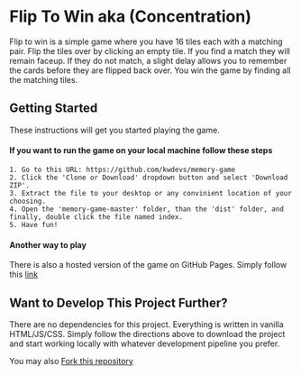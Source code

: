 # Flip To Win aka (Concentration)
Flip to win is a simple game where you have 16 tiles each with a matching pair. Flip the tiles over by clicking an empty tile. If you find a match they will remain faceup.  If they do not match, a slight delay allows you to remember the cards before they are flipped back over. You win the game by finding all the matching tiles.

## Getting Started
These instructions will get you started playing the game.

#### If you want to run the game on your local machine follow these steps

```
1. Go to this URL: https://github.com/kwdevs/memory-game
2. Click the 'Clone or Download' dropdown button and select 'Download ZIP'.
3. Extract the file to your desktop or any convinient location of your choosing.
4. Open the 'memory-game-master' folder, than the 'dist' folder, and finally, double click the file named index.
5. Have fun!
```

#### Another way to play

There is also a hosted version of the game on GitHub Pages.  Simply follow this [link](https://kwdevs.github.io/memory-game/dist/index.html)

## Want to Develop This Project Further?
There are no dependencies for this project. Everything is written in vanilla HTML/JS/CSS. Simply follow the directions above to download the project and start working locally with whatever development pipeline you prefer.

You may also [Fork this repository](https://github.com/kwdevs/memory-game)
